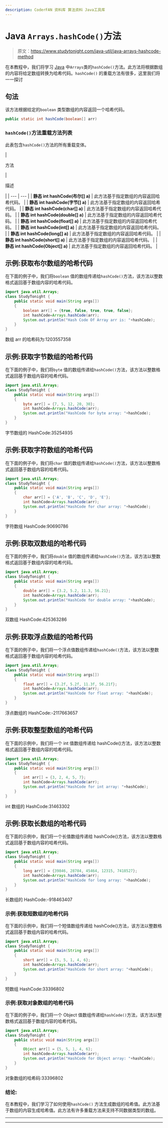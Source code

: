 ```yaml
---
description: CoderFAN 资料库 算法资料 Java工具库
---
```


# Java `Arrays.hashCode()`方法

> 原文：<https://www.studytonight.com/java-util/java-arrays-hashcode-method>

在本教程中，我们将学习 [Java](https://www.studytonight.com/java/) 中`Arrays`类的`hashCode()`方法。此方法将根据数组的内容将给定数组转换为哈希代码。`hashCode()` 的重载方法有很多，这里我们将一一探讨

## 句法

该方法根据给定的`boolean` 类型数组的内容返回一个哈希代码。

```java
public static int hashCode(boolean[] arr)
```

### `hashCode()`方法重载方法列表

此表包含`hashCode()`方法的所有重载变体。

| 

方法

 | 

描述

 |
| --- | --- |
| **静态 int hashCode(布尔[] a)** | 此方法基于指定数组的内容返回哈希代码。 |
| **静态 int hashCode(字节[] a)** | 此方法基于指定数组的内容返回哈希代码。 |
| **静态 int hashCode(char[] a)** | 此方法基于指定数组的内容返回哈希代码。 |
| **静态 int hashCode(double[] a)** | 此方法基于指定数组的内容返回哈希代码。 |
| **静态 int hashCode(float[] a)** | 此方法基于指定数组的内容返回哈希代码。 |
| **静态 int hashCode(int[] a)** | 此方法基于指定数组的内容返回哈希代码。 |
| **静态 int hashCode(long[] a)** | 此方法基于指定数组的内容返回哈希代码。 |
| **静态 int hashCode(short[] a)** | 此方法基于指定数组的内容返回哈希代码。 |
| **静态 int hashCode(Object[] a)** | 此方法基于指定数组的内容返回哈希代码。 |

## 示例:获取布尔数组的哈希代码

在下面的例子中，我们将`boolean` 值的数组传递给`hashCode()`方法，该方法以整数格式返回基于数组内容的哈希代码。

```java
import java.util.Arrays;
class StudyTonight { 
	public static void main(String args[]) 
	{ 
		boolean arr[] = {true, false, true, true, false}; 		  
		int hashCode=Arrays.hashCode(arr);
		System.out.println("Hash Code Of Array arr is: "+hashCode);
	} 
}
```

数组 arr 的哈希码为:1203557358

## 示例:获取字节数组的哈希代码

在下面的例子中，我们将`byte` 值的数组传递给`hashCode()`方法，该方法以整数格式返回基于数组内容的哈希代码。

```java
import java.util.Arrays;
class StudyTonight { 
	public static void main(String args[]) 
	{ 
		byte arr[] = {7, 5, 12, 20, 30}; 		  
		int hashCode=Arrays.hashCode(arr);
		System.out.println("HashCode for byte array: "+hashCode);
	} 
}
```

字节数组的 HashCode:35254935

## 示例:获取字符数组的哈希代码

在下面的例子中，我们将`char` 值的数组传递给`hashCode()`方法，该方法以整数格式返回基于数组内容的哈希代码。

```java
import java.util.Arrays;
class StudyTonight { 
	public static void main(String args[]) 
	{ 
		char arr[] = {'A', 'B', 'C', 'D', 'E'}; 		  
		int hashCode=Arrays.hashCode(arr);
		System.out.println("HashCode for char array: "+hashCode);
	} 
}
```

字符数组 HashCode:90690786

## 示例:获取双数组的哈希代码

在下面的例子中，我们将`double` 值的数组传递给`hashCode()`方法，该方法以整数格式返回基于数组内容的哈希代码。

```java
import java.util.Arrays;
class StudyTonight { 
	public static void main(String args[]) 
	{ 
		double arr[] = {3.2, 5.2, 11.3, 56.21}; 		  
		int hashCode=Arrays.hashCode(arr);
		System.out.println("HashCode for double array: "+hashCode);
	} 
}
```

双数组 HashCode:425363286

## 示例:获取浮点数组的哈希代码

在下面的例子中，我们将一个浮点值数组传递给`hashCode()`方法，该方法以整数格式返回基于数组内容的哈希代码。

```java
import java.util.Arrays;
class StudyTonight { 
	public static void main(String args[]) 
	{ 
		float arr[] = {3.2f, 5.2f, 11.3f, 56.21f}; 		  
		int hashCode=Arrays.hashCode(arr);
		System.out.println("HashCode for float array: "+hashCode);
	} 
}
```

浮点数组的 HashCode:-2117663657

## 示例:获取整型数组的哈希代码

在下面的示例中，我们将一个 int 值数组传递给 hashCode()方法，该方法以整数格式返回基于数组内容的哈希代码。

```java
import java.util.Arrays;
class StudyTonight { 
	public static void main(String args[]) 
	{ 
		int arr[] = {3, 2, 4, 5, 7}; 		  
		int hashCode=Arrays.hashCode(arr);
		System.out.println("HashCode for int array: "+hashCode);
	} 
}
```

int 数组的 HashCode:31463302

## 示例:获取长数组的哈希代码

在下面的示例中，我们将一个长值数组传递给 hashCode()方法，该方法以整数格式返回基于数组内容的哈希代码。

```java
import java.util.Arrays;
class StudyTonight { 
	public static void main(String args[]) 
	{ 
		long arr[] = {39846, 28784, 45464, 12315, 7418527}; 		  
		int hashCode=Arrays.hashCode(arr);
		System.out.println("HashCode for long array: "+hashCode);
	} 
}
```

长数组的 HashCode:-918463407

### 示例:获取短数组的哈希代码

在下面的示例中，我们将一个短值数组传递给 hashCode()方法，该方法以整数格式返回基于数组内容的哈希代码。

```java
import java.util.Arrays;
class StudyTonight { 
	public static void main(String args[]) 
	{ 
		short arr[] = {5, 5, 1, 4, 6}; 		  
		int hashCode=Arrays.hashCode(arr);
		System.out.println("HashCode for short array: "+hashCode);
	} 
}
```

短数组 HashCode:33396802

### 示例:获取对象数组的哈希代码

在下面的例子中，我们将一个 Object 值数组传递给`hashCode()`方法，该方法以整数格式返回基于数组内容的哈希代码。

```java
import java.util.Arrays;
class StudyTonight { 
	public static void main(String args[]) 
	{ 
		Object arr[] = {5, 5, 1, 4, 6}; 		  
		int hashCode=Arrays.hashCode(arr);
		System.out.println("HashCode for Object array: "+hashCode);
	} 
}
```

对象数组的哈希码:33396802

### 结论:

在本教程中，我们学习了如何使用`hashCode()` 方法生成数组的哈希值。此方法基于数组的内容生成哈希值。此方法有许多重载方法来支持不同数据类型的数组。

* * *

* * *